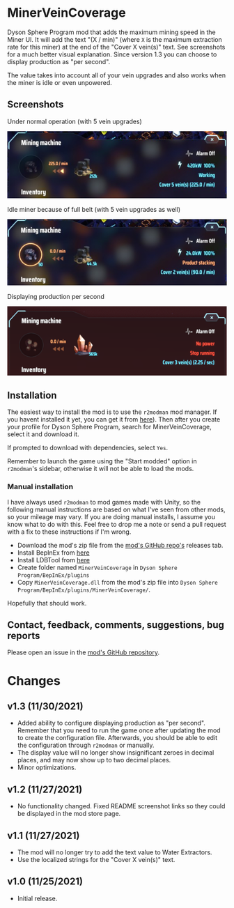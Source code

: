 # MinerVeinCoverage

Dyson Sphere Program mod that adds the maximum mining speed in the Miner UI. It will add the text "(X / min)"
(where `X` is the maximum extraction rate for this miner) at the end of the "Cover X vein(s)" text.
See screenshots for a much better visual explanation. Since version 1.3 you can choose to display production as "per second".

The value takes into account all of your vein upgrades and also works when the miner is idle or even unpowered.

## Screenshots

Under normal operation (with 5 vein upgrades)

![Normal operation](https://raw.githubusercontent.com/enriquein/MinerVeinCoverage/main/screenshot1.png)

Idle miner because of full belt (with 5 vein upgrades as well)

![Miner idle](https://raw.githubusercontent.com/enriquein/MinerVeinCoverage/main/screenshot2.png)

Displaying production per second

![Per second](https://raw.githubusercontent.com/enriquein/MinerVeinCoverage/main/screenshot3.png)

## Installation

The easiest way to install the mod is to use the `r2modman` mod manager. If you havent installed it yet, you can get it from [here](https://dsp.thunderstore.io/package/ebkr/r2modman/)). Then after you create your profile for Dyson Sphere Program, search for MinerVeinCoverage, select it and download it.

If prompted to download with dependencies, select `Yes`.

Remember to launch the game using the "Start modded" option in `r2modman`'s sidebar, otherwise it will not be able to load the mods.

### Manual installation

I have always used `r2modman` to mod games made with Unity, so the following manual instructions are based on what I've seen from other mods, so your mileage may vary. If you are doing manual installs, I assume you know what to do with this. Feel free to drop me a note or send a pull request with a fix to these instructions if I'm wrong.

+ Download the mod's zip file from the [mod's GitHub repo's](https://github.com/enriquein/MinerVeinCoverage) releases tab.
+ Install BepInEx from [here](https://dsp.thunderstore.io/package/xiaoye97/BepInEx/)
+ Install LDBTool from [here](https://dsp.thunderstore.io/package/xiaoye97/LDBTool/)
+ Create folder named `MinerVeinCoverage` in `Dyson Sphere Program/BepInEx/plugins`
+ Copy `MinerVeinCoverage.dll` from the mod's zip file into `Dyson Sphere Program/BepInEx/plugins/MinerVeinCoverage/`.

Hopefully that should work.

## Contact, feedback, comments, suggestions, bug reports

Please open an issue in the [mod's GitHub repository](https://github.com/enriquein/MinerVeinCoverage).

# Changes

## v1.3 (11/30/2021)

- Added ability to configure displaying production as "per second". Remember that you need to run the game once after updating the mod
  to create the configuration file. Afterwards, you should be able to edit the configuration through `r2modman` or manually.
- The display value will no longer show insignificant zeroes in decimal places, and may now show up to two decimal places.
- Minor optimizations.

## v1.2 (11/27/2021)

- No functionality changed. Fixed README screenshot links so they could be displayed in the mod store page.

## v1.1 (11/27/2021)

- The mod will no longer try to add the text value to Water Extractors.
- Use the localized strings for the "Cover X vein(s)" text.

## v1.0 (11/25/2021)

- Initial release.